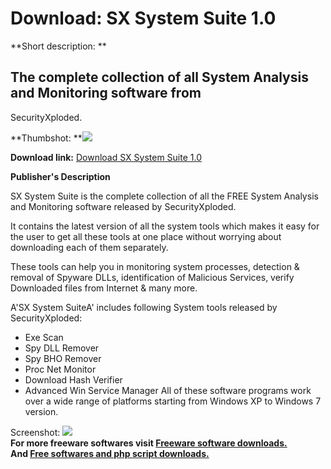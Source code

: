 # Download: SX System Suite 1.0

**Short description: **

## The complete collection of all System Analysis and Monitoring software from
SecurityXploded.

  
**Thumbshot: **![](http://www.freewarefiles.com/screenshot/sxsyssuite_md.jpg)   
  
**Download link:** [Download SX System Suite 1.0](http://freesoftwares.boysofts.com/SX-System-Suite_program_75926.html)  
  

**Publisher's Description**  
  

SX System Suite is the complete collection of all the FREE System Analysis and
Monitoring software released by SecurityXploded.

It contains the latest version of all the system tools which makes it easy for
the user to get all these tools at one place without worrying about
downloading each of them separately.

These tools can help you in monitoring system processes, detection & removal
of Spyware DLLs, identification of Malicious Services, verify Downloaded files
from Internet & many more.

A'SX System SuiteA' includes following System tools released by
SecurityXploded:

  * Exe Scan 
  * Spy DLL Remover 
  * Spy BHO Remover 
  * Proc Net Monitor 
  * Download Hash Verifier 
  * Advanced Win Service Manager 
All of these software programs work over a wide range of platforms starting
from Windows XP to Windows 7 version.

  
  
Screenshot: ![](http://www.freewarefiles.com/screenshot/sxsyssuite.jpg)  
**For more freeware softwares visit [Freeware software downloads.](http://freesoftwares.boysofts.com/)**   
**And [Free softwares and php script downloads.](http://www.boysofts.com/)**

